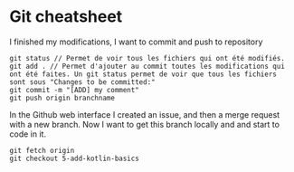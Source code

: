 # Git cheatsheet

I finished my modifications, I want to commit and push to repository
```{code-cell}
git status // Permet de voir tous les fichiers qui ont été modifiés.
git add . // Permet d'ajouter au commit toutes les modifications qui ont été faites. Un git status permet de voir que tous les fichiers sont sous "Changes to be committed:"
git commit -m "[ADD] my comment"
git push origin branchname
```

In the Github web interface I created an issue, and then a merge request with a new branch. Now I want to get this branch locally and and start to code in it.
```{code-cell}
git fetch origin
git checkout 5-add-kotlin-basics
```

